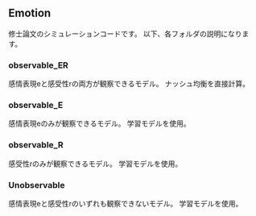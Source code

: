 ## Emotion
修士論文のシミュレーションコードです。
以下、各フォルダの説明になります。

### observable_ER
感情表現eと感受性rの両方が観察できるモデル。
ナッシュ均衡を直接計算。

### observable_E
感情表現eのみが観察できるモデル。
学習モデルを使用。

### observable_R
感受性rのみが観察できるモデル。
学習モデルを使用。

### Unobservable
感情表現eと感受性rのいずれも観察できないモデル。
学習モデルを使用。
